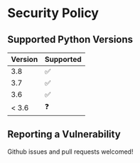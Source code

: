 # Security Policy

## Supported Python Versions

| Version | Supported          |
| ------- | ------------------ |
| 3.8     | :white_check_mark: |
| 3.7     | :white_check_mark: |
| 3.6     | :white_check_mark: |
| < 3.6     | :question: |

## Reporting a Vulnerability

Github issues and pull requests welcomed!
